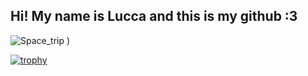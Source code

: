  ## Hi! My name is Lucca and this is my github :3

![Space_trip](https://gifs.eco.br/wp-content/uploads/2022/06/gifs-de-anime-lofi-9.gif)
)

<!--if you want, you can test this other gif in your acount too: ![mario coding](https://i.imgur.com/1ZvVkDc.gif)-->

[![trophy](https://github-profile-trophy.vercel.app/?username=luccaccarmelin)](https://github.com/ryo-ma/github-profile-trophy)
